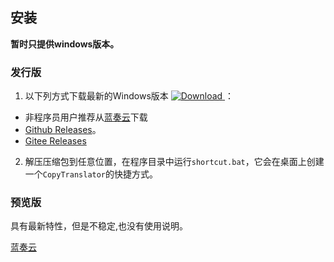 ## 安装
**暂时只提供windows版本。**
### 发行版
1. 以下列方式下载最新的Windows版本 [![Download](https://api.bintray.com/packages/elliottzheng/CopyTranslator/CopyTranslator/images/download.svg) ](https://bintray.com/elliottzheng/CopyTranslator/CopyTranslator/_latestVersion)：
- 非程序员用户推荐从[蓝奏云](https://www.lanzous.com/b389682/)下载
- [Github Releases](https://github.com/elliottzheng/CopyTranslator/releases)。
- [Gitee Releases](https://gitee.com/ylzheng/CopyTranslator/releases)
2. 解压压缩包到任意位置，在程序目录中运行`shortcut.bat`，它会在桌面上创建一个`CopyTranslator`的快捷方式。
### 预览版
具有最新特性，但是不稳定,也没有使用说明。

[蓝奏云](https://www.lanzous.com/b389683/)
